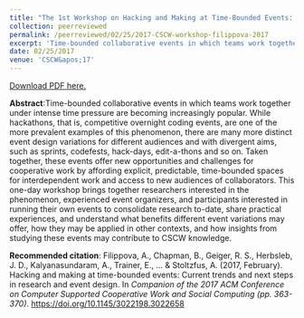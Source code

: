 ```yaml
---
title: "The 1st Workshop on Hacking and Making at Time-Bounded Events: Current Trends and Next Steps in Research and Event Design"
collection: peerreviewed
permalink: /peerreviewed/02/25/2017-CSCW-workshop-filippova-2017
excerpt: 'Time-bounded collaborative events in which teams work together under intense time pressure are becoming increasingly popular. While hackathons, that is, competitive overnight coding events, are one of the more prevalent examples of this phenomenon, there are many more distinct event design variations for different audiences and with divergent aims, such as sprints, codefests, hack-days, edit-a-thons and so on. Taken together, these events offer new opportunities and challenges for cooperative work by affording explicit, predictable, time-bounded spaces for interdependent work and access to new audiences of collaborators. This one-day workshop brings together researchers interested in the phenomenon, experienced event organizers, and participants interested in running their own events to consolidate research to-date, share practical experiences, and understand what benefits different event variations may offer, how they may be applied in other contexts, and how insights from studying these events may contribute to CSCW knowledge.'
date: 02/25/2017
venue: 'CSCW&apos;17'
---
```

[Download PDF here.](http://eipapa.github.io/hackathon-planning-kit/files/CSCW-workshop-filippova-2017.pdf)

**Abstract**:Time-bounded collaborative events in which teams work together under intense time pressure are becoming increasingly popular. While hackathons, that is, competitive overnight coding events, are one of the more prevalent examples of this phenomenon, there are many more distinct event design variations for different audiences and with divergent aims, such as sprints, codefests, hack-days, edit-a-thons and so on. Taken together, these events offer new opportunities and challenges for cooperative work by affording explicit, predictable, time-bounded spaces for interdependent work and access to new audiences of collaborators. This one-day workshop brings together researchers interested in the phenomenon, experienced event organizers, and participants interested in running their own events to consolidate research to-date, share practical experiences, and understand what benefits different event variations may offer, how they may be applied in other contexts, and how insights from studying these events may contribute to CSCW knowledge.

**Recommended citation**: Filippova, A., Chapman, B., Geiger, R. S., Herbsleb, J. D., Kalyanasundaram, A., Trainer, E., ... & Stoltzfus, A. (2017, February). Hacking and making at time-bounded events: Current trends and next steps in research and event design. In <i>Companion of the 2017 ACM Conference on Computer Supported Cooperative Work and Social Computing (pp. 363-370)</i>. https://doi.org/10.1145/3022198.3022658